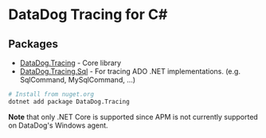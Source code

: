 # DataDog Tracing for C#

## Packages

- [DataDog.Tracing](https://www.nuget.org/packages/DataDog.Tracing/) - Core library
- [DataDog.Tracing.Sql](https://www.nuget.org/packages/DataDog.Tracing.Sql/) - For tracing ADO .NET implementations. (e.g. SqlCommand, MySqlCommand, ...)

```bash
# Install from nuget.org
dotnet add package DataDog.Tracing
```


**Note** that only .NET Core is supported since APM is not currently supported on DataDog's Windows agent.


